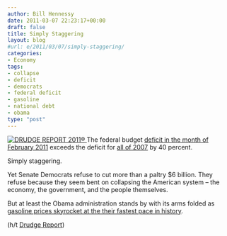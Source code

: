 ```yaml
---
author: Bill Hennessy
date: 2011-03-07 22:23:17+00:00
draft: false
title: Simply Staggering
layout: blog
#url: e/2011/03/07/simply-staggering/
categories:
- Economy
tags:
- collapse
- deficit
- democrats
- federal deficit
- gasoline
- national debt
- obama
type: "post"
---
```


[![DRUDGE REPORT 2011®](https://hennessysview.com/wp-content/uploads/2011/03/DRUDGEREPORT2011.png)
](https://drudgereport.com) The federal budget [deficit in the month of February 2011](https://www.washingtontimes.com/news/2011/mar/7/government-posts-biggest-monthly-deficit-ever/) exceeds the deficit for [all of 2007](https://blogs.wsj.com/economics/2007/10/05/deficit-for-fiscal-2007-slides/) by 40 percent. 

Simply staggering.

Yet Senate Democrats refuse to cut more than a paltry $6 billion. They refuse because they seem bent on collapsing the American system – the economy, the government, and the people themselves.

But at least the Obama administration stands by with its arms folded as [gasoline prices skyrocket at the their fastest pace in history](https://edition.cnn.com/2011/TRAVEL/03/06/gas.prices/). 

(h/t [Drudge Report](https://drudgereport.com))
